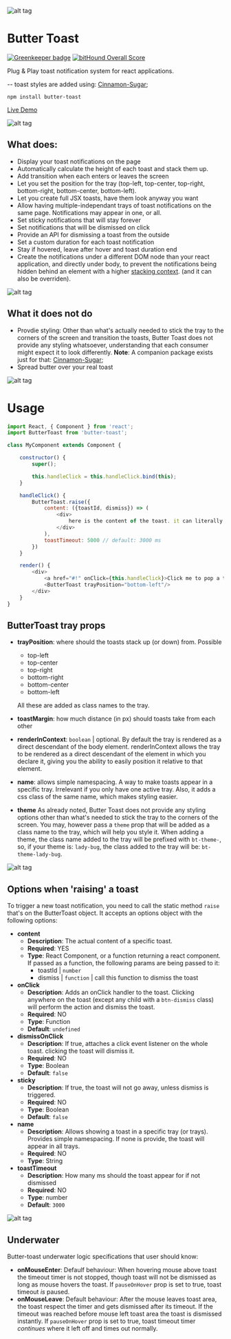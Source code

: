 ![alt tag](https://raw.githubusercontent.com/ealush/butter-toast/master/assets/butterbot.png)

# Butter Toast
[![Greenkeeper badge](https://badges.greenkeeper.io/ealush/butter-toast.svg)](https://greenkeeper.io/) [![bitHound Overall Score](https://www.bithound.io/github/ealush/butter-toast/badges/score.svg)](https://www.bithound.io/github/ealush/butter-toast)

Plug & Play toast notification system for react applications.

-- toast styles are added using: [Cinnamon-Sugar](https://github.com/ealush/cinnamon-sugar);

```npm install butter-toast```

[Live Demo](https://ealush.github.io/butter-toast)

![alt tag](https://raw.githubusercontent.com/ealush/butter-toast/master/assets/rec5.gif)

## What does:
* Display your toast notifications on the page
* Automatically calculate the height of each toast and stack them up.
* Add transition when each enters or leaves the screen
* Let you set the position for the tray (top-left, top-center, top-right, bottom-right, bottom-center, bottom-left).
* Let you create full JSX toasts, have them look anyway you want
* Allow having multiple-independant trays of toast notifications on the same page. Notifications may appear in one, or all.
* Set sticky notifications that will stay forever
* Set notifications that will be dismissed on click
* Provide an API for dismissing a toast from the outside
* Set a custom duration for each toast notification
* Stay if hovered, leave after hover and toast duration end
* Create the notifications under a different DOM node than your react application, and directly under body, to prevent the notifications being hidden behind an element with a higher [stacking context](https://developer.mozilla.org/en/docs/Web/CSS/CSS_Positioning/Understanding_z_index/The_stacking_context). (and it can also be overriden).

![alt tag](https://raw.githubusercontent.com/ealush/butter-toast/master/assets/rec4.gif)

## What it does not do
* Provdie styling:
    Other than what's actually needed to stick the tray to the corners of the screen and transition the toasts, Butter Toast does not provide any styling whatsoever, understanding that each consumer might expect it to look differently.
    **Note**: A companion package exists just for that: [Cinnamon-Sugar](https://github.com/ealush/cinnamon-sugar);
* Spread butter over your real toast

![alt tag](https://raw.githubusercontent.com/ealush/butter-toast/master/assets/rec3.gif)


# Usage

```js
import React, { Component } from 'react';
import ButterToast from 'butter-toast';

class MyComponent extends Component {

    constructor() {
        super();

        this.handleClick = this.handleClick.bind(this);
    }

    handleClick() {
        ButterToast.raise({
            content: ({toastId, dismiss}) => (
                <div>
                    here is the content of the toast. it can literally be anything you want
                </div>
            ),
            toastTimeout: 5000 // default: 3000 ms
        })
    }

    render() {
        <div>
            <a href="#!" onClick={this.handleClick}>Click me to pop a toast</a>
            <ButterToast trayPosition="bottom-left"/>
        </div>
    }
}
```

## ButterToast tray props
* **trayPosition**: where should the toasts stack up (or down) from. Possible
    * top-left
    * top-center
    * top-right
    * bottom-right
    * bottom-center
    * bottom-left

    All these are added as class names to the tray.
* **toastMargin**: how much distance (in px) should toasts take from each other
* **renderInContext**: `boolean` | optional. By default the tray is rendered as a direct descendant of the body element. renderInContext allows the tray to be rendered as a direct descendant of the element in which you declare it, giving you the ability to easily position it relative to that element.
* **name**: allows simple namespacing. A way to make toasts appear in a specific tray. Irrelevant if you only have one active tray. Also, it adds a css class of the same name, which makes styling easier.
* **theme** As already noted, Butter Toast does not provide any styling options other than what's needed to stick the tray to the corners of the screen. You may, however pass a `theme` prop that will be added as a class name to the tray, which will help you style it.
When adding a theme, the class name added to the tray will be prefixed with `bt-theme-`, so, if your theme is: `lady-bug`, the class added to the tray will be: `bt-theme-lady-bug`.

![alt tag](https://raw.githubusercontent.com/ealush/butter-toast/master/assets/rec1.gif)

## Options when 'raising' a toast
To trigger a new toast notification, you need to call the static method `raise` that's on the ButterToast object.
It accepts an options object with the following options:

* **content**
    * **Description**: The actual content of a specific toast.
    * **Required**: YES
    * **Type**: React Component, or a function returning a react component.
    If passed as a function, the following params are being passed to it:
        * toastId | `number`
        * dismiss | `function` | call this function to dismiss the toast
* **onClick**
    * **Description**: Adds an onClick handler to the toast. Clicking anywhere on the toast (except any child with a `btn-dismiss` class) will perform the action and dismiss the toast.
    * **Required**: NO
    * **Type**: Function
    * **Default**: `undefined`
* **dismissOnClick**
    * **Description**:  If true, attaches a click event listener on the whole toast. clicking the toast will dismiss it.
    * **Required**: NO
    * **Type**: Boolean
    * **Default**: `false`
* **sticky**
    * **Description**:  If true, the toast will not go away, unless dismiss is triggered.
    * **Required**: NO
    * **Type**: Boolean
    * **Default**: `false`
* **name**
    * **Description**: Allows showing a toast in a specific tray (or trays). Provides simple namespacing. If none is provide, the toast will appear in all trays.
    * **Required**: NO
    * **Type**: String
* **toastTimeout**
    * **Description**: How many ms should the toast appear for if not dismissed
    * **Required**: NO
    * **Type**: number
    * **Default**: `3000`

![alt tag](https://raw.githubusercontent.com/ealush/butter-toast/master/assets/rec0.gif)

## Underwater
Butter-toast underwater logic specifications that user should know:

* **onMouseEnter**: 
Defaulf behaviour: When hovering mouse above toast the timeout timer is not stopped, though toast will not be dismissed as long as mouse hovers the toast.
If `pauseOnHover` prop is set to true, toast timeout _is_ paused.
* **onMouseLeave**:
Default behaviour: After the mouse leaves toast area, the toast respect the timer and gets dismissed after its timeout. If the timeout was reached before mouse left toast area the toast is dismissed instantly.
If `pauseOnHover` prop is set to true, toast timeout timer _continues_ where it left off and times out normally.

